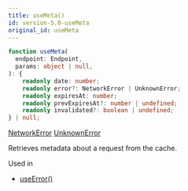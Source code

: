 ```yaml
---
title: useMeta()
id: version-5.0-useMeta
original_id: useMeta
---
```


```typescript
function useMeta(
  endpoint: Endpoint,
  params: object | null,
): {
    readonly date: number;
    readonly error?: NetworkError | UnknownError;
    readonly expiresAt: number;
    readonly prevExpiresAt?: number | undefined;
    readonly invalidated?: boolean | undefined;
} | null;
```

[NetworkError](./types#networkerror) [UnknownError](./types#unknownerror)

Retrieves metadata about a request from the cache.

Used in

- [useError()](./useError)

